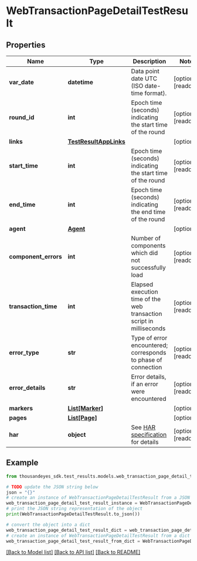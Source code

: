 # WebTransactionPageDetailTestResult


## Properties

Name | Type | Description | Notes
------------ | ------------- | ------------- | -------------
**var_date** | **datetime** | Data point date UTC (ISO date-time format). | [optional] [readonly] 
**round_id** | **int** | Epoch time (seconds) indicating the start time of the round | [optional] [readonly] 
**links** | [**TestResultAppLinks**](TestResultAppLinks.md) |  | [optional] 
**start_time** | **int** | Epoch time (seconds) indicating the start time of the round | [optional] [readonly] 
**end_time** | **int** | Epoch time (seconds) indicating the end time of the round | [optional] [readonly] 
**agent** | [**Agent**](Agent.md) |  | [optional] 
**component_errors** | **int** | Number of components which did not successfully load | [optional] [readonly] 
**transaction_time** | **int** | Elapsed execution time of the web transaction script in milliseconds | [optional] [readonly] 
**error_type** | **str** | Type of error encountered; corresponds to phase of connection | [optional] [readonly] 
**error_details** | **str** | Error details, if an error were encountered | [optional] [readonly] 
**markers** | [**List[Marker]**](Marker.md) |  | [optional] 
**pages** | [**List[Page]**](Page.md) |  | [optional] 
**har** | **object** | See [HAR specification](http://www.softwareishard.com/blog/har-12-spec/) for details | [optional] [readonly] 

## Example

```python
from thousandeyes_sdk.test_results.models.web_transaction_page_detail_test_result import WebTransactionPageDetailTestResult

# TODO update the JSON string below
json = "{}"
# create an instance of WebTransactionPageDetailTestResult from a JSON string
web_transaction_page_detail_test_result_instance = WebTransactionPageDetailTestResult.from_json(json)
# print the JSON string representation of the object
print(WebTransactionPageDetailTestResult.to_json())

# convert the object into a dict
web_transaction_page_detail_test_result_dict = web_transaction_page_detail_test_result_instance.to_dict()
# create an instance of WebTransactionPageDetailTestResult from a dict
web_transaction_page_detail_test_result_from_dict = WebTransactionPageDetailTestResult.from_dict(web_transaction_page_detail_test_result_dict)
```
[[Back to Model list]](../README.md#documentation-for-models) [[Back to API list]](../README.md#documentation-for-api-endpoints) [[Back to README]](../README.md)


